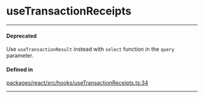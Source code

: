 # useTransactionReceipts
---

#### Deprecated

Use `useTransactionResult` instead with `select` function in the `query` parameter.

#### Defined in
[packages/react/src/hooks/useTransactionReceipts.ts:34](https://github.com/fuellabs/fuel-connectors/blob/main/packages/react/src/hooks/useTransactionReceipts.ts#L34)

___
